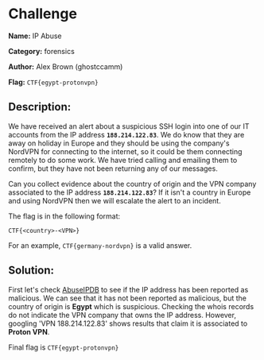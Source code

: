 # Challenge

**Name:** IP Abuse

**Category:** forensics

**Author:** Alex Brown (ghostccamm)

**Flag:** `CTF{egypt-protonvpn}`

## **Description:**

We have received an alert about a suspicious SSH login into one of our IT accounts from the IP address **`188.214.122.83`**. We do know that they are away on holiday in Europe and they should be using the company's NordVPN for connecting to the internet, so it could be them connecting remotely to do some work. We have tried calling and emailing them to confirm, but they have not been returning any of our messages.

Can you collect evidence about the country of origin and the VPN company associated to the IP address **`188.214.122.83`**? If it isn't a country in Europe and using NordVPN then we will escalate the alert to an incident.

The flag is in the following format:

```
CTF{<country>-<VPN>}
```

For an example, `CTF{germany-nordvpn}` is a valid answer.

## **Solution:**

First let's check [AbuseIPDB](https://www.abuseipdb.com/) to see if the IP address has been reported as malicious. We can see that it has not been reported as malicious, but the country of origin is **Egypt** which is suspicious. Checking the whois records do not indicate the VPN company that owns the IP address. However, googling 'VPN 188.214.122.83' shows results that claim it is associated to **Proton VPN**.

Final flag is `CTF{egypt-protonvpn}`
